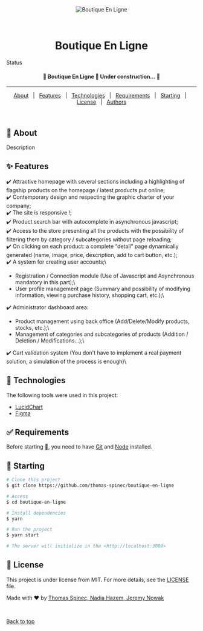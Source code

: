 <div align="center" id="top"> 
  <img src="./.github/app.gif" alt="Boutique En Ligne" />

  &#xa0;

  <!-- <a href="https://boutiqueenligne.netlify.app">Demo</a> -->
</div>

<h1 align="center">Boutique En Ligne</h1>

Status

<h4 align="center"> 
	🚧  Boutique En Ligne 🚀 Under construction...  🚧
</h4> 

<hr>

<p align="center">
  <a href="#dart-about">About</a> &#xa0; | &#xa0; 
  <a href="#sparkles-features">Features</a> &#xa0; | &#xa0;
  <a href="#rocket-technologies">Technologies</a> &#xa0; | &#xa0;
  <a href="#white_check_mark-requirements">Requirements</a> &#xa0; | &#xa0;
  <a href="#checkered_flag-starting">Starting</a> &#xa0; | &#xa0;
  <a href="#memo-license">License</a> &#xa0; | &#xa0;
  <a href="https://github.com/thomas-spinec" target="_blank">Authors</a>
</p>

<br>

## :dart: About ##

Description

## :sparkles: Features ##

:heavy_check_mark: Attractive homepage with several sections including a highlighting of flagship products on the homepage / latest products put online;\
:heavy_check_mark: Contemporary design and respecting the graphic charter of your company;\
:heavy_check_mark: The site is responsive !;\
:heavy_check_mark: Product search bar with autocomplete in asynchronous javascript;\
:heavy_check_mark: Access to the store presenting all the products with the possibility of filtering them by category / subcategories without page reloading;\
:heavy_check_mark: On clicking on each product: a complete “detail” page dynamically generated (name, image, price, description, add to cart button, etc.);\
:heavy_check_mark: A system for creating user accounts;\
  - Registration / Connection module (Use of Javascript and Asynchronous mandatory in this part);\
  - User profile management page (Summary and possibility of modifying information, viewing purchase history, shopping cart, etc.);\

:heavy_check_mark: Administrator dashboard area:
  - Product management using back office (Add/Delete/Modify products, stocks, etc.);\
  - Management of categories and subcategories of products (Addition / Deletion / Modifications...);\

:heavy_check_mark: Cart validation system (You don't have to implement a real payment solution, a simulation of the process is enough)\

## :rocket: Technologies ##

The following tools were used in this project:

- [LucidChart](https://www.lucidchart.com/)
- [Figma](https://www.figma.com/fr/)

## :white_check_mark: Requirements ##

Before starting :checkered_flag:, you need to have [Git](https://git-scm.com) and [Node](https://nodejs.org/en/) installed.

## :checkered_flag: Starting ##

```bash
# Clone this project
$ git clone https://github.com/thomas-spinec/boutique-en-ligne

# Access
$ cd boutique-en-ligne

# Install dependencies
$ yarn

# Run the project
$ yarn start

# The server will initialize in the <http://localhost:3000>
```

## :memo: License ##

This project is under license from MIT. For more details, see the [LICENSE](LICENSE.md) file.


Made with :heart: by <a href="https://github.com/thomas-spinec" target="_blank">Thomas Spinec, </a>
<a href="https://github.com/nadia-hazem" target="_blank">Nadia Hazem, </a> 
<a href="https://github.com/jeremy-nowak" target="_blank">Jeremy Nowak</a>

&#xa0;

<a href="#top">Back to top</a>
